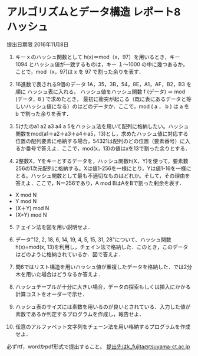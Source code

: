 # アルゴリズムとデータ構造 レポート8 ハッシュ

提出日期限 2016年11月8日

1. キーｘのハッシュ関数として h(x)＝mod（x，97）を用いるとき，キー 1094 とハッシュ値が一致するものは，キー １～1000 の中に幾つあるか。ことで，mod（x，97)は x を 97 で割った余りを表す．

2. 16進数で表される9個のデータ 1A，35，3B，54，8E，A1，AF，B2，B3 を順に ハッシュ表に入れる。
ハッシュ値をハッシュ関数 f (データ) ＝ mod (データ，8 ) で求めたとき， 最初に衝突が起こる（既に表にあるデータと等しいハッシュ値になる）のはどのデータか．ここで，mod ( a ， b ) は a を b で割った余りを表す．

3. 5けたのa1 a2 a3 a4 a 5をハッシュ法を用いて配列に格納したい。ハッシュ関数をmod(a1＋a2＋a3＋a4＋a5，13)とし，求めたハッシュ値に対応する位置の配列要素に格納する場合，54321は配列のどの位置（要素番号）に入るか番号で答えよ．ここで，mod(x，13)の値はxを13で割った余りとする．

4.  2整数X，Yをキーとするデータを，ハッシュ関数h(X，Y)を使って，要素数256の1次元配列に格納する。Xは値1-256を一様にとり，Yは値1-16を一様にとる。ハッシュ関数として最も不適切なものはどれか。そして，その理由を答えよ．ここで，N＝256であり，A mod BはAをBで割った剰余を表す．

 * X mod N 
 * Y mod N 
 * (X＋Y) mod N 
 * (X×Y) mod N

5. チェイン法を図を用い説明せよ．

6. データ"12, 2, 18, 6, 14, 19, 4, 5, 15, 31, 28"について、ハッシュ関数h(x)=mod(x, 13)を利用し，チェイン法で格納した．このとき，このデータはどのように格納されているか．図で答えよ．

7. 問6ではリスト構造を用いハッシュ値が重複したデータを格納した．では2分木を用いた場合はどうなるか答えよ．

8. ハッシュテーブルが十分に大きい場合，データの探索もしくは挿入にかかる計算コストをオーダーで示せ．

9. ハッシュ表のサイズには素数を用いるのが良いとされている．入力した値が素数であるか判定するプログラムを作成し，報告せよ．

10. 任意のアルファベット文字列をチェーン法を用い格納するプログラムを作成せよ．


必ずrtf，wordかpdf形式で提出すること。
提出先はk_fujita@tsuyama-ct.ac.jp
